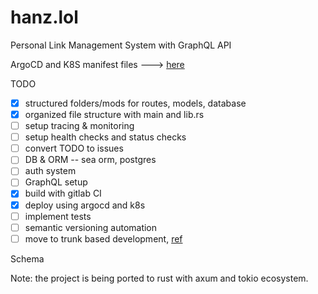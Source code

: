 # hanz.lol

Personal Link Management System with GraphQL API

ArgoCD and K8S manifest files ---> [here](https://gitlab.com/fivehanz/lms-cd-files)

TODO

- [x] structured folders/mods for routes, models, database
- [x] organized file structure with main and lib.rs
- [ ] setup tracing & monitoring
- [ ] setup health checks and status checks
- [ ] convert TODO to issues
- [ ] DB & ORM -- sea orm, postgres
- [ ] auth system
- [ ] GraphQL setup
- [x] build with gitlab CI
- [x] deploy using argocd and k8s
- [ ] implement tests
- [ ] semantic versioning automation
- [ ] move to trunk based development, [ref](https://cloud.google.com/architecture/devops/devops-tech-trunk-based-development)

Schema

Note: the project is being ported to rust with axum and tokio ecosystem.
